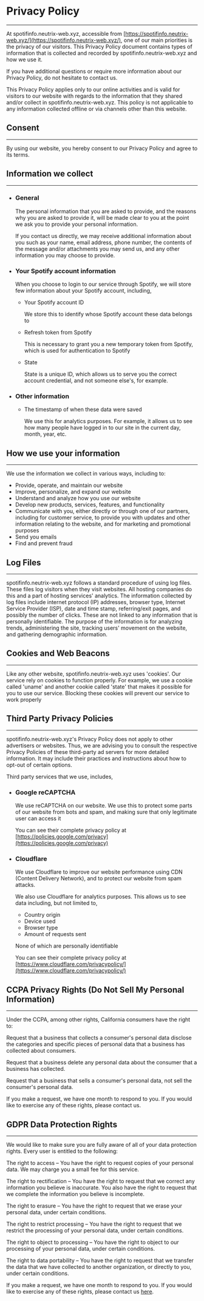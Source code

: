 # Privacy Policy
---

At spotifinfo.neutrix-web.xyz, accessible from [https://spotifinfo.neutrix-web.xyz/](https://spotifinfo.neutrix-web.xyz/), one of our main priorities is the privacy of our visitors. This Privacy Policy document contains types of information that is collected and recorded by spotifinfo.neutrix-web.xyz and how we use it.

If you have additional questions or require more information about our Privacy Policy, do not hesitate to contact us.

This Privacy Policy applies only to our online activities and is valid for visitors to our website with regards to the information that they shared and/or collect in spotifinfo.neutrix-web.xyz. This policy is not applicable to any information collected offline or via channels other than this website.

## Consent
---

By using our website, you hereby consent to our Privacy Policy and agree to its terms.

## Information we collect
---

* ### General

  The personal information that you are asked to provide, and the reasons why you are asked to provide it, will be made clear to you at the point we ask you to provide your personal information.

  If you contact us directly, we may receive additional information about you such as your name, email address, phone number, the contents of the message and/or attachments you may send us, and any other information you may choose to provide.

* ### Your Spotify account information

  When you choose to login to our service through Spotify, we will store few information about your Spotify account, including,

  * Your Spotify account ID

    We store this to identify whose Spotify account these data belongs to

  * Refresh token from Spotify

    This is necessary to grant you a new temporary token from Spotify, which is used for authentication to Spotify

  * State

    State is a unique ID, which allows us to serve you the correct account credential, and not someone else's, for example.

* ### Other information

  * The timestamp of when these data were saved

    We use this for analytics purposes. For example, it allows us to see how many people have logged in to our site in the current day, month, year, etc.

## How we use your information
---

We use the information we collect in various ways, including to:

* Provide, operate, and maintain our website
* Improve, personalize, and expand our website
* Understand and analyze how you use our website
* Develop new products, services, features, and functionality
* Communicate with you, either directly or through one of our partners, including for customer service, to provide you with updates and other information relating to the website, and for marketing and promotional purposes
* Send you emails
* Find and prevent fraud

## Log Files
---

spotifinfo.neutrix-web.xyz follows a standard procedure of using log files. These files log visitors when they visit websites. All hosting companies do this and a part of hosting services' analytics. The information collected by log files include internet protocol (IP) addresses, browser type, Internet Service Provider (ISP), date and time stamp, referring/exit pages, and possibly the number of clicks. These are not linked to any information that is personally identifiable. The purpose of the information is for analyzing trends, administering the site, tracking users' movement on the website, and gathering demographic information.

## Cookies and Web Beacons
---

Like any other website, spotifinfo.neutrix-web.xyz uses 'cookies'. Our service rely on cookies to function properly. For example, we use a cookie called 'uname' and another cookie called 'state' that makes it possible for you to use our service. Blocking these cookies will prevent our service to work properly

## Third Party Privacy Policies
---

spotifinfo.neutrix-web.xyz's Privacy Policy does not apply to other advertisers or websites. Thus, we are advising you to consult the respective Privacy Policies of these third-party ad servers for more detailed information. It may include their practices and instructions about how to opt-out of certain options.

Third party services that we use, includes, 

* ### Google reCAPTCHA

  We use reCAPTCHA on our website. We use this to protect some parts of our website from bots and spam, and making sure that only legitimate user can access it

  You can see their complete privacy policy at [https://policies.google.com/privacy](https://policies.google.com/privacy)

* ### Cloudflare
  
  We use Cloudflare to improve our website performance using CDN (Content Delivery Network), and to protect our website from spam attacks.

  We also use Cloudflare for analytics purposes. This allows us to see data including, but not limited to,

  * Country origin
  * Device used
  * Browser type
  * Amount of requests sent

  None of which are personally identifiable
  
  You can see their complete privacy policy at [https://www.cloudflare.com/privacypolicy/](https://www.cloudflare.com/privacypolicy/)

## CCPA Privacy Rights (Do Not Sell My Personal Information)
---

Under the CCPA, among other rights, California consumers have the right to:

Request that a business that collects a consumer's personal data disclose the categories and specific pieces of personal data that a business has collected about consumers.

Request that a business delete any personal data about the consumer that a business has collected.

Request that a business that sells a consumer's personal data, not sell the consumer's personal data.

If you make a request, we have one month to respond to you. If you would like to exercise any of these rights, please contact us.

## GDPR Data Protection Rights
---

We would like to make sure you are fully aware of all of your data protection rights. Every user is entitled to the following:

The right to access – You have the right to request copies of your personal data. We may charge you a small fee for this service.

The right to rectification – You have the right to request that we correct any information you believe is inaccurate. You also have the right to request that we complete the information you believe is incomplete.

The right to erasure – You have the right to request that we erase your personal data, under certain conditions.

The right to restrict processing – You have the right to request that we restrict the processing of your personal data, under certain conditions.

The right to object to processing – You have the right to object to our processing of your personal data, under certain conditions.

The right to data portability – You have the right to request that we transfer the data that we have collected to another organization, or directly to you, under certain conditions.

If you make a request, we have one month to respond to you. If you would like to exercise any of these rights, please contact us [here](mailto:contact@neutrix-web.xyz).
